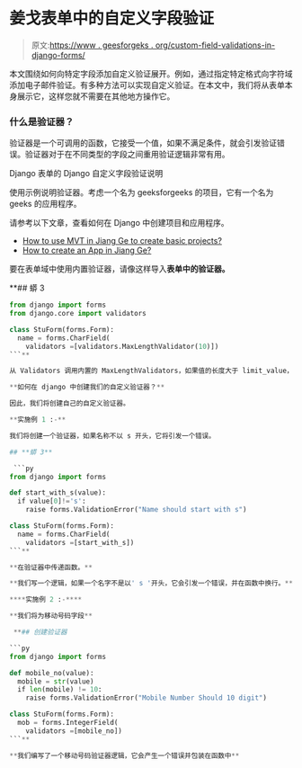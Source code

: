 # 姜戈表单中的自定义字段验证

> 原文:[https://www . geesforgeks . org/custom-field-validations-in-django-forms/](https://www.geeksforgeeks.org/custom-field-validations-in-django-forms/)

本文围绕如何向特定字段添加自定义验证展开。例如，通过指定特定格式向字符域添加电子邮件验证。有多种方法可以实现自定义验证。在本文中，我们将从表单本身展示它，这样您就不需要在其他地方操作它。

### 什么是验证器？

验证器是一个可调用的函数，它接受一个值，如果不满足条件，就会引发验证错误。验证器对于在不同类型的字段之间重用验证逻辑非常有用。

Django 表单的 Django 自定义字段验证说明

使用示例说明验证器。考虑一个名为 geeksforgeeks 的项目，它有一个名为 geeks 的应用程序。

请参考以下文章，查看如何在 Django 中创建项目和应用程序。

*   [How to use MVT in Jiang Ge to create basic projects?](https://www.geeksforgeeks.org/how-to-create-a-basic-project-using-mvt-in-django/)
*   [How to create an App in Jiang Ge?](https://www.geeksforgeeks.org/how-to-create-an-app-in-django/)

要在表单域中使用内置验证器，请像这样导入**表单中的验证器。**

 **## 蟒 3

```py
from django import forms
from django.core import validators

class StuForm(forms.Form):
  name = forms.CharField(
    validators =[validators.MaxLengthValidator(10)])
```** 

从 Validators 调用内置的 MaxLengthValidators，如果值的长度大于 limit_value，就会引发验证错误。

**如何在 django 中创建我们的自定义验证器？**

因此，我们将创建自己的自定义验证器。

**实施例 1 :-**

我们将创建一个验证器，如果名称不以 s 开头，它将引发一个错误。

## **蟒 3**

 ```py
from django import forms

def start_with_s(value):
  if value[0]!='s':
    raise forms.ValidationError("Name should start with s")

class StuForm(forms.Form):
  name = forms.CharField(
    validators =[start_with_s])
```** 

**在验证器中传递函数。**

**我们写一个逻辑，如果一个名字不是以' s '开头，它会引发一个错误，并在函数中换行。**

****实施例 2 :-****

**我们将为移动号码字段**

 **## 创建验证器

```py
from django import forms

def mobile_no(value):
  mobile = str(value)
  if len(mobile) != 10:
    raise forms.ValidationError("Mobile Number Should 10 digit")

class StuForm(forms.Form):
  mob = forms.IntegerField(
    validators =[mobile_no])
```** 

**我们编写了一个移动号码验证器逻辑，它会产生一个错误并包装在函数中**
